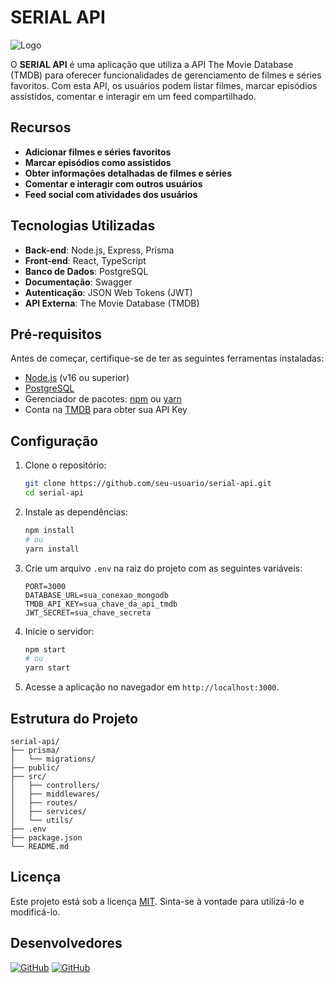 # SERIAL API

![Logo](./public/Logo.png)

O **SERIAL API** é uma aplicação que utiliza a API The Movie Database (TMDB) para oferecer funcionalidades de gerenciamento de filmes e séries favoritos. Com esta API, os usuários podem listar filmes, marcar episódios assistidos, comentar e interagir em um feed compartilhado.

## Recursos

- **Adicionar filmes e séries favoritos**
- **Marcar episódios como assistidos**
- **Obter informações detalhadas de filmes e séries**
- **Comentar e interagir com outros usuários**
- **Feed social com atividades dos usuários**

## Tecnologias Utilizadas

- **Back-end**: Node.js, Express, Prisma
- **Front-end**: React, TypeScript
- **Banco de Dados**: PostgreSQL
- **Documentação**: Swagger
- **Autenticação**: JSON Web Tokens (JWT)
- **API Externa**: The Movie Database (TMDB)

## Pré-requisitos

Antes de começar, certifique-se de ter as seguintes ferramentas instaladas:

- [Node.js](https://nodejs.org/) (v16 ou superior)
- [PostgreSQL](https://www.postgresql.org/)
- Gerenciador de pacotes: [npm](https://www.npmjs.com/) ou [yarn](https://yarnpkg.com/)
- Conta na [TMDB](https://www.themoviedb.org/) para obter sua API Key

## Configuração

1. Clone o repositório:

   ```bash
   git clone https://github.com/seu-usuario/serial-api.git
   cd serial-api
   ```

2. Instale as dependências:

   ```bash
   npm install
   # ou
   yarn install
   ```

3. Crie um arquivo `.env` na raiz do projeto com as seguintes variáveis:

   ```env
   PORT=3000
   DATABASE_URL=sua_conexao_mongodb
   TMDB_API_KEY=sua_chave_da_api_tmdb
   JWT_SECRET=sua_chave_secreta
   ```

4. Inicie o servidor:

   ```bash
   npm start
   # ou
   yarn start
   ```

5. Acesse a aplicação no navegador em `http://localhost:3000`.

## Estrutura do Projeto

```
serial-api/
├── prisma/
│   └── migrations/
├── public/
├── src/
│   ├── controllers/
│   ├── middlewares/
│   ├── routes/
│   ├── services/
│   └── utils/
├── .env
├── package.json
└── README.md
```

## Licença

Este projeto está sob a licença [MIT](LICENSE). Sinta-se à vontade para utilizá-lo e modificá-lo.

## Desenvolvedores

 [![GitHub](https://img.shields.io/badge/Humberto-%23483D8B?style=for-the-badge)](https://github.com/HumbertoGaldino)
 [![GitHub](https://img.shields.io/badge/Francis-ff960f?style=for-the-badge)](https://github.com/FrancisBernard34
 )
